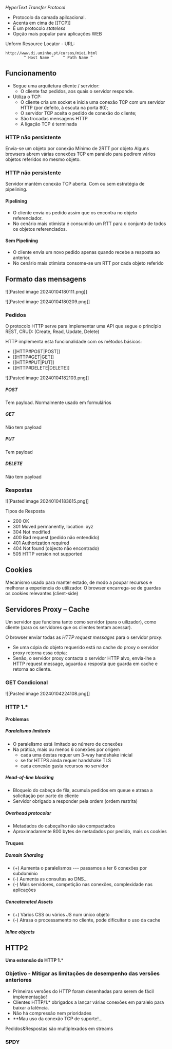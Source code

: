 *HyperText Transfer Protocol*
- Protocolo da camada apilcacional.
- Acenta em cima de [[TCP]]
- É um protocolo *stateless*
- Opção mais popular para aplicações WEB

Unform Resource Locator - URL: 
```
http://www.di.uminho.pt/cursos/miei.html
        ^ Host Name ^    ^ Path Name ^     
```


## Funcionamento
- Segue uma arquitetura cliente / servidor:
	- O cliente faz pedidos, aos quais o servidor responde.
- Utiliza o TCP:
	- O cliente cria um socket e inicia uma conexão TCP com um servidor HTTP (por defeito, à escuta na porta 80);
	- O servidor TCP aceita o pedido de conexão do cliente;
	- São trocadas mensagens HTTP
	- A ligação TCP é terminada

### HTTP não persistente

Envia-se um objeto por conexão
Mínimo de 2RTT por objeto
Alguns browsers abrem várias conexões TCP em paralelo para pedirem vários objetos referidos no mesmo objeto.


### HTTP não persistente

Servidor mantém conexão TCP aberta.
Com ou sem estratégia de pipelining.
#### Pipelining
- O cliente envia os pedido assim que os encontra no objeto referenciador.
- No cenário mais otimista é consumido um RTT para o conjunto de todos os objetos referenciados.

#### Sem Pipelining
- O cliente envia um novo pedido apenas quando recebe a resposta ao anterior.
- No cenário mais otimista consome-se um RTT por cada objeto referido
## Formato das mensagens

![[Pasted image 20240104180111.png]]

![[Pasted image 20240104180209.png]]

### Pedidos

O protocolo HTTP serve para implementar uma API que segue o princípio REST,
CRUD: (Create, Read, Update, Delete)

HTTP implementa esta funcionalidade com os métodos básicos:
- [[HTTP#POST|POST]]
- [[HTTP#GET|GET]]
- [[HTTP#PUT|PUT]]
- [[HTTP#DELETE|DELETE]]

![[Pasted image 20240104182103.png]]
##### POST
Tem payload. 
Normalmente usado em formulários
##### GET
Não tem payload
##### PUT
Tem payload
##### DELETE
Não tem payload

### Respostas

![[Pasted image 20240104183615.png]]

Tipos de Resposta
- 200 OK
- 301 Moved permanently, location: xyz
- 304 Not modified
- 400 Bad request (pedido não entendido)
- 401 Authorization required
- 404 Not found (objecto não encontrado)
- 505 HTTP version not supported

## Cookies
Mecanismo usado para manter estado, de modo a poupar recursos e melhorar a experiencia do utilizador.
O browser encarrega-se de guardas os cookies relevantes (client-side)

## Servidores Proxy – Cache
Um servidor que funciona tanto como servidor (para o uilizador), como cliente (para os servidores que os clientes tentam acessar).

O browser enviar todas as *HTTP request messages* para o servidor proxy:
- Se uma cópia do objeto requerido está na cache do proxy o servidor proxy retorna essa cópia;
- Senão, o servidor proxy contacta o servidor HTTP alvo, envia-lhe a HTTP request message, aguarda a resposta que guarda em cache e retorna ao cliente.

### GET Condicional

![[Pasted image 20240104224108.png]]





### HTTP 1.* 
#### Problemas
#####  Paralelismo limitado
-  O paralelismo está limitado ao número de conexões
-  Na prática, mais ou menos 6 conexões por origem 
	- cada uma destas requer um 3-way handshake inicial
	- se for HTTPS ainda requer handshake TLS
	- cada conexão gasta recursos no servidor	 
##### Head-of-line blocking
- Bloqueio do cabeça de fila, acumula pedidos em queue e atrasa a solicitação por parte do cliente
-  Servidor obrigado a responder pela ordem (ordem restrita)
##### Overhead protocolar 
- Metadados do cabeçalho não são compactados
- Aproximadamente 800 bytes de metadados por pedido, mais os cookies
#### Truques
##### Domain Sharding
- (+) Aumenta o paralelismos --- passamos a ter 6 conexões por subdomínio
- (-) Aumenta as consultas ao DNS...
- (-) Mais servidores, competição nas conexões, complexidade nas aplicações
##### Concatenated Assets
- (+) Vários CSS ou vários JS num único objeto
- (-) Atrasa o processamento no cliente, pode dificultar o uso da cache
##### Inline objects



## HTTP2

**Uma estensão do HTTP 1.***

### Objetivo - Mitigar as limitações de desempenho das versões anteriores
-  Primeiras versões do HTTP foram desenhadas para serem de fácil implementação!
- Clientes HTTP/1.* obrigados a lançar várias conexões em paralelo para baixar a latência.
- Não há compressão nem prioridades
- **Mau uso da conexão TCP de suporte!...


Pedidos&Respostas são multiplexados em streams

### SPDY

